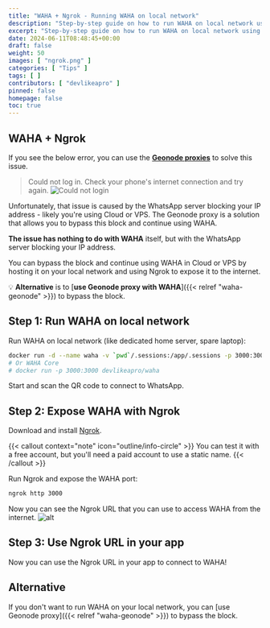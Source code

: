 ```yaml
---
title: "WAHA + Ngrok - Running WAHA on local network"
description: "Step-by-step guide on how to run WAHA on local network using Ngrok"
excerpt: "Step-by-step guide on how to run WAHA on local network using Ngrok (so you can use it on Cloud or VPS)"
date: 2024-06-11T08:48:45+00:00
draft: false
weight: 50
images: [ "ngrok.png" ]
categories: [ "Tips" ]
tags: [ ]
contributors: [ "devlikeapro" ]
pinned: false
homepage: false
toc: true
---
```


## WAHA + Ngrok

If you see the below error, you can use
the <b><a href="https://geonode.com/invite/90920" target="_blank">Geonode proxies</a></b> to solve this issue.

> Could not log in. Check your phone's internet connection and try again.
> ![Could not login](could-not-login.png)

Unfortunately, that issue is caused by the WhatsApp server blocking your IP address - likely you're using Cloud or VPS.
The Geonode proxy is a solution that allows you to bypass this block and continue using WAHA.

**The issue has nothing to do with WAHA** itself, but with the WhatsApp server blocking your IP address.

You can bypass the block and continue using WAHA in Cloud or VPS by hosting it on your local network and using Ngrok to
expose it to the internet.

💡 **Alternative** is to [**use Geonode proxy with WAHA**]({{< relref "waha-geonode" >}}) to bypass the block.

## Step 1: Run WAHA on local network

Run WAHA on local network (like dedicated home server, spare laptop):

```bash
docker run -d --name waha -v `pwd`/.sessions:/app/.sessions -p 3000:3000 devlikeapro/waha-plus
# Or WAHA Core
# docker run -p 3000:3000 devlikeapro/waha
```

Start and scan the QR code to connect to WhatsApp.

## Step 2: Expose WAHA with Ngrok

Download and install [Ngrok](https://ngrok.com/).

{{< callout context="note" icon="outline/info-circle" >}} 
You can test it with a free account, but you'll need a paid account to use a static name.
{{< /callout >}}

Run Ngrok and expose the WAHA port:

```bash
ngrok http 3000
```

Now you can see the Ngrok URL that you can use to access WAHA from the internet.
![alt](ngrok-3000.png)

## Step 3: Use Ngrok URL in your app

Now you can use the Ngrok URL in your app to connect to WAHA!

## Alternative

If you don't want to run WAHA on your local network, you can [use Geonode proxy]({{< relref "waha-geonode" >}}) to
bypass the block.
